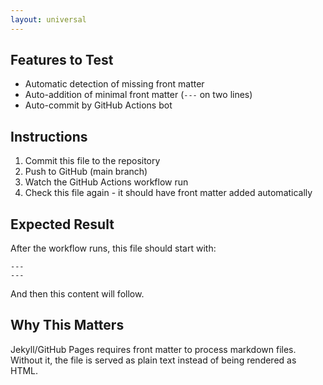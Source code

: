 ```yaml
---
layout: universal
---
```

## Features to Test

- Automatic detection of missing front matter
- Auto-addition of minimal front matter (`---` on two lines)
- Auto-commit by GitHub Actions bot

## Instructions

1. Commit this file to the repository
2. Push to GitHub (main branch)
3. Watch the GitHub Actions workflow run
4. Check this file again - it should have front matter added automatically

## Expected Result

After the workflow runs, this file should start with:
```
---
---
```

And then this content will follow.

## Why This Matters

Jekyll/GitHub Pages requires front matter to process markdown files. Without it, the file is served as plain text instead of being rendered as HTML.
